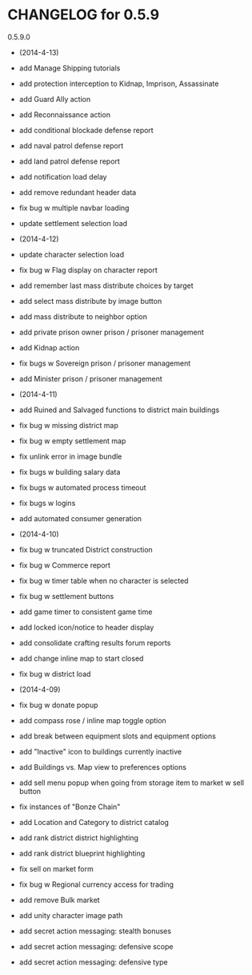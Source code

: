  CHANGELOG for 0.5.9
 ===================

 0.5.9.0

 * (2014-4-13)

  * add Manage Shipping tutorials
  * add protection interception to Kidnap, Imprison, Assassinate
  * add Guard Ally action
  * add Reconnaissance action
  * add conditional blockade defense report
  * add naval patrol defense report
  * add land patrol defense report
  * add notification load delay
  * add remove redundant header data
  * fix bug w multiple navbar loading
  * update settlement selection load

 * (2014-4-12)

  * update character selection load
  * fix bug w Flag display on character report
  * add remember last mass distribute choices by target
  * add select mass distribute by image button
  * add mass distribute to neighbor option
  * add private prison owner prison / prisoner management
  * add Kidnap action
  * fix bugs w Sovereign prison / prisoner management
  * add Minister prison / prisoner management

 * (2014-4-11)

  * add Ruined and Salvaged functions to district main buildings
  * fix bug w missing district map
  * fix bug w empty settlement map
  * fix unlink error in image bundle
  * fix bugs w building salary data
  * fix bugs w automated process timeout
  * fix bugs w logins
  * add automated consumer generation

 * (2014-4-10)

  * fix bug w truncated District construction
  * fix bug w Commerce report
  * fix bug w timer table when no character is selected
  * fix bug w settlement buttons
  * add game timer to consistent game time
  * add locked icon/notice to header display
  * add consolidate crafting results forum reports
  * add change inline map to start closed
  * fix bug w district load

 * (2014-4-09)

  * fix bug w donate popup
  * add compass rose / inline map toggle option
  * add break between equipment slots and equipment options
  * add "Inactive" icon to buildings currently inactive
  * add Buildings vs. Map view to preferences options
  * add sell menu popup when going from storage item to market w sell button
  * fix instances of "Bonze Chain"
  * add Location and Category to district catalog
  * add rank district district highlighting
  * add rank district blueprint highlighting
  * fix sell on market form
  * fix bug w Regional currency access for trading
  * add remove Bulk market
  * add unity character image path
  * add secret action messaging: stealth bonuses
  * add secret action messaging: defensive scope
  * add secret action messaging: defensive type
